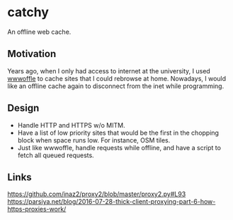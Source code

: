 # catchy
An offline web cache.

## Motivation

Years ago, when I only had access to internet at the university, I used [wwwoffle](http://www.gedanken.org.uk/software/wwwoffle/) to cache sites that I could rebrowse at home. Nowadays, I would like an offline cache again to disconnect from the inet while programming.

## Design

* Handle HTTP and HTTPS w/o MITM.
* Have a list of low priority sites that would be the first in the chopping block when space runs low. For instance, OSM tiles.
* Just like wwwoffle, handle requests while offline, and have a script to fetch all queued requests.

## Links

https://github.com/inaz2/proxy2/blob/master/proxy2.py#L93
https://parsiya.net/blog/2016-07-28-thick-client-proxying-part-6-how-https-proxies-work/
